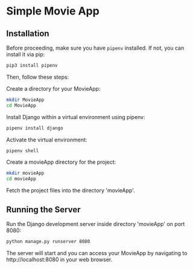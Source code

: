 # Simple Movie App

## Installation

Before proceeding, make sure you have `pipenv` installed. If not, you can install it via pip:

```bash
pip3 install pipenv
```

Then, follow these steps:

Create a directory for your MovieApp:

```bash
mkdir MovieApp
cd MovieApp
```

Install Django within a virtual environment using pipenv:

```bash
pipenv install django
```

Activate the virtual environment:

```bash
pipenv shell
```

Create a movieApp directory for the project:
```bash
mkdir movieApp
cd movieApp
```
Fetch the project files into the directory 'movieApp'.

## Running the Server

Run the Django development server inside directory 'movieApp' on port 8080:
```bash
python manage.py runserver 8080
```
The server will start and you can access your MovieApp by navigating to http://localhost:8080 in your web browser.
